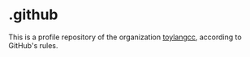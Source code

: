 # .github

This is a profile repository of the organization [toylangcc](https://github.com/toylangcc), according to GitHub's rules.
